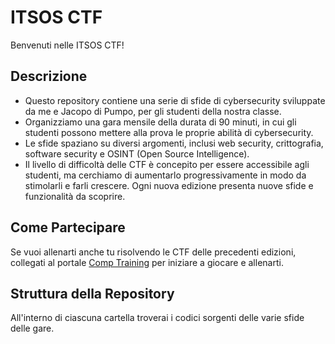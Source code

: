 # ITSOS CTF

Benvenuti nelle ITSOS CTF!

## Descrizione

- Questo repository contiene una serie di sfide di cybersecurity sviluppate da me e Jacopo di Pumpo, per gli studenti della nostra classe.
- Organizziamo una gara mensile della durata di 90 minuti, in cui gli studenti possono mettere alla prova le proprie abilità di cybersecurity. 
- Le sfide spaziano su diversi argomenti, inclusi web security, crittografia, software security e OSINT (Open Source Intelligence). 
- Il livello di difficoltà delle CTF è concepito per essere accessibile agli studenti, ma cerchiamo di aumentarlo progressivamente in modo da stimolarli e farli crescere. Ogni nuova edizione presenta nuove sfide e funzionalità da scoprire.

## Come Partecipare

Se vuoi allenarti anche tu risolvendo le CTF delle precedenti edizioni, collegati al portale [Comp Training](https://comp-training.shish.cat) per iniziare a giocare e allenarti.

## Struttura della Repository

All'interno di ciascuna cartella troverai i codici sorgenti delle varie sfide delle gare.
